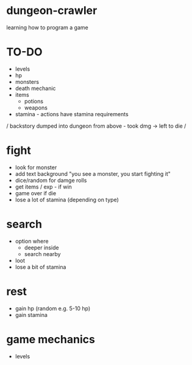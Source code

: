 # dungeon-crawler
learning how to program a game

# TO-DO
* levels
* hp
* monsters
* death mechanic
* items
  - potions
  - weapons
* stamina - actions have stamina requirements

/ backstory 
dumped into dungeon from above - took dmg -> left to die
/

# fight
- look for monster
- add text background "you see a monster, you start fighting it"
- dice/random for damge rolls
- get items / exp - if win
- game over if die
- lose a lot of stamina (depending on type)

# search
- option where
  - deeper inside
  - search nearby
- loot
- lose a bit of stamina

# rest
- gain hp (random e.g. 5-10 hp)
- gain stamina

# game mechanics
- levels
